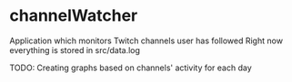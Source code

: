 # channelWatcher
Application which monitors Twitch channels user has followed
Right now everything is stored in src/data.log

TODO: Creating graphs based on channels' activity for each day
